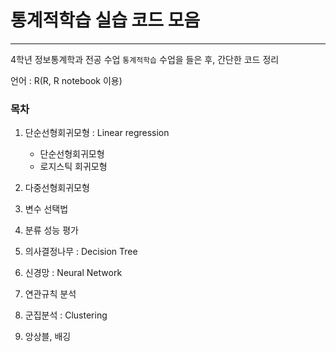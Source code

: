 # 통계적학습 실습 코드 모음

-------------------------

4학년 정보통계학과 전공 수업 `통계적학습` 수업을 들은 후, 간단한 코드 정리

언어 : R(R, R notebook 이용)


### 목차

1. 단순선형회귀모형 : Linear regression
    - 단순선형회귀모형
    - 로지스틱 회귀모형

2. 다중선형회귀모형

3. 변수 선택법

4. 분류 성능 평가

5. 의사결정나무 : Decision Tree

6. 신경망 : Neural Network

7. 연관규칙 분석

8. 군집분석 : Clustering

9. 앙상블, 배깅
